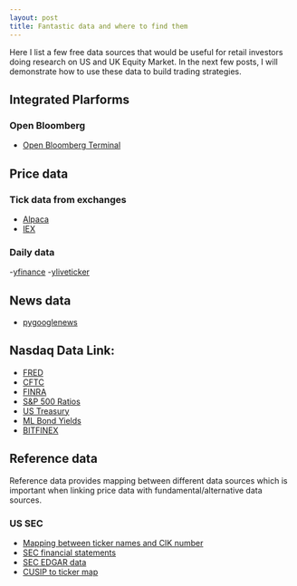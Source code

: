 ```yaml
---
layout: post
title: Fantastic data and where to find them  
---
```


Here I list a few free data sources that would be useful for retail investors doing research on US and UK Equity Market. In the next few posts, I will demonstrate how to use these data to build trading strategies.

## Integrated Plarforms 

### Open Bloomberg 
  - [Open Bloomberg Terminal](https://openbb.co/products/terminal)
  
## Price data

### Tick data from exchanges  
  - [Alpaca](https://alpaca.markets/docs/api-documentation/api-v2/market-data/alpaca-data-api-v2/historical/)
  - [IEX](https://iextrading.com/trading/market-data/#tops)

### Daily data 
  -[yfinance](https://github.com/ranaroussi/yfinance)
  -[yliveticker](https://github.com/yahoofinancelive/yliveticker)

## News data
  - [pygooglenews](https://github.com/kotartemiy/pygooglenews) 


## Nasdaq Data Link:
  - [FRED](https://data.nasdaq.com/data/FRED-federal-reserve-economic-data)
  - [CFTC](https://data.nasdaq.com/data/CFTC-commodity-futures-trading-commission-reports)
  - [FINRA](https://data.nasdaq.com/data/FINRA-financial-industry-regulatory-authority)
  - [S&P 500 Ratios](https://data.nasdaq.com/data/MULTPL-sp-500-ratios)
  - [US Treasury](https://data.nasdaq.com/data/USTREASURY-us-treasury)
  - [ML Bond Yields](https://data.nasdaq.com/data/ML-corporate-bond-yield-rates)
  - [BITFINEX](https://data.nasdaq.com/data/BITFINEX-bitfinex)


## Reference data 

Reference data provides mapping between different data sources which is important when linking price data with fundamental/alternative data sources. 

### US SEC 
- [Mapping between ticker names and CIK number](https://www.sec.gov/files/company_tickers_exchange.json)
- [SEC financial statements](https://www.sec.gov/dera/data/financial-statement-and-notes-data-set.html)
- [SEC EDGAR data](https://www.sec.gov/os/accessing-edgar-data)
- [CUSIP to ticker map](https://www.sec.gov/data/foiadocsfailsdatahtm)


